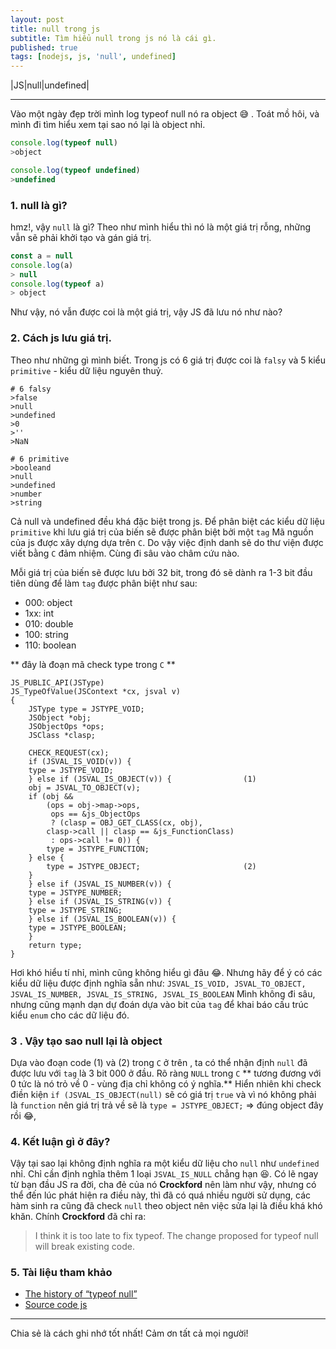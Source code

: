 ```yaml
---
layout: post
title: null trong js
subtitle: Tìm hiểu null trong js nó là cái gì.
published: true
tags: [nodejs, js, 'null', undefined]
---
```


|JS|null|undefined|

----------

Vào một ngày đẹp trời mình log typeof null nó ra object &#128517; . Toát mồ hôi, và mình đi tìm hiểu xem tại sao nó lại là object nhỉ.

``` js
console.log(typeof null)
>object

console.log(typeof undefined)
>undefined
```

### 1. null là gì?
hmz!,  vậy ```null``` là gì? Theo như mình hiểu thì nó là  một giá trị rỗng, những vẫn sẽ phải khởi tạo và gán giá trị.
``` js
const a = null
console.log(a)
> null
console.log(typeof a)
> object
```
Như vậy, nó vẫn được coi là một giá trị, vậy JS đã lưu nó như nào?

### 2. Cách js lưu giá trị.
Theo như những gì mình biết. Trong js có 6 giá trị được coi là ```falsy``` và 5 kiểu  ```primitive``` - kiểu dữ liệu nguyên thuỷ.
```
# 6 falsy
>false
>null
>undefined
>0
>''
>NaN

# 6 primitive
>booleand
>null
>undefined
>number
>string
```
Cả null và undefined đều khá đặc biệt trong js. Để phân biệt các kiểu dữ liệu ```primitive``` khi lưu giá trị của biến sẽ được phân biệt bởi một ``tag``
Mã nguồn của js được xây dựng dựa trên ```C```. Do vậy việc định danh sẽ do thư viện được viết bằng ```C``` đảm nhiệm. Cùng đi sâu vào châm cứu nào.

Mỗi giá trị của biến sẽ được lưu bởi  32 bit, trong đó sẽ dành ra 1-3 bit đầu tiên dùng để làm ```tag``` được phân biệt như sau:
* 000: object
* 1xx: int
* 010: double
* 100: string
* 110: boolean

**  đây là đoạn mã check type trong ```C``` **
```
JS_PUBLIC_API(JSType)
JS_TypeOfValue(JSContext *cx, jsval v)
{
    JSType type = JSTYPE_VOID;
    JSObject *obj;
    JSObjectOps *ops;
    JSClass *clasp;

    CHECK_REQUEST(cx);
    if (JSVAL_IS_VOID(v)) {
	type = JSTYPE_VOID;
    } else if (JSVAL_IS_OBJECT(v)) {                (1)
	obj = JSVAL_TO_OBJECT(v);
	if (obj &&
	    (ops = obj->map->ops,
	     ops == &js_ObjectOps
	     ? (clasp = OBJ_GET_CLASS(cx, obj),
		clasp->call || clasp == &js_FunctionClass)
	     : ops->call != 0)) {
	    type = JSTYPE_FUNCTION;
	} else {
	    type = JSTYPE_OBJECT;                       (2)
	}
    } else if (JSVAL_IS_NUMBER(v)) {
	type = JSTYPE_NUMBER;
    } else if (JSVAL_IS_STRING(v)) {
	type = JSTYPE_STRING;
    } else if (JSVAL_IS_BOOLEAN(v)) {
	type = JSTYPE_BOOLEAN;
    }
    return type;
}
```
Hơi khó hiểu tí nhỉ, mình cũng không hiểu gì đâu &#128514;. Nhưng hãy để ý  có các kiểu dữ liệu được định nghĩa sẵn như: ```JSVAL_IS_VOID, JSVAL_TO_OBJECT, JSVAL_IS_NUMBER, JSVAL_IS_STRING, JSVAL_IS_BOOLEAN``` 
Mình không đi sâu, nhưng cũng mạnh dạn dự đoán dựa vào bit của ```tag``` để khai báo cấu trúc kiểu ```enum``` cho các dữ liệu đó.

###  3 . Vậy tạo sao null lại là object
Dựa vào đoạn code (1) và (2) trong ```C``` ở trên , ta có thể  nhận định ```null``` đã được lưu với ```tag``` là 3 bit 000 ở đầu. Rõ ràng ```NULL``` trong ```C``` ** tương đương với 0 tức là nó trỏ về 0 - vùng địa chỉ không có ý nghĩa.**
Hiển nhiên khi check điền kiện ```if (JSVAL_IS_OBJECT(null)``` sẽ  có giá trị ```true``` và vì nó không phải là ```function``` nên giá trị trả về sẽ là ```type = JSTYPE_OBJECT;``` => đúng object đây rồi &#128514;,

### 4. Kết luận gì ở đây?
Vậy tại sao lại không định nghĩa ra một kiểu dữ liệu cho ```null``` như ```undefined``` nhỉ. Chỉ cần định nghĩa thêm 1 loại ```JSVAL_IS_NULL``` chẳng hạn &#128518;.
Có lẽ ngay từ bạn đầu JS ra đời, cha đẻ của nó **Crockford** nên làm như vậy, nhưng có thể đến lúc phát hiện ra điều này, thì đã có quá nhiều người sử dụng, các hàm sinh ra cũng đã check ```null``` theo object nên việc sửa lại là điều khá khó khăn. Chính **Crockford** đã chỉ ra: 
>I think it is too late to fix typeof. The change proposed for typeof null will break existing code.

### 5. Tài liệu tham khảo
* [The history of “typeof null”](https://2ality.com/2013/10/typeof-null.html)
* [Source code js](https://dxr.mozilla.org/classic/source/js/src/jsapi.c#333)

----------
 Chia sẻ là cách ghi nhớ tốt nhất! Cảm ơn tất cả mọi người!
